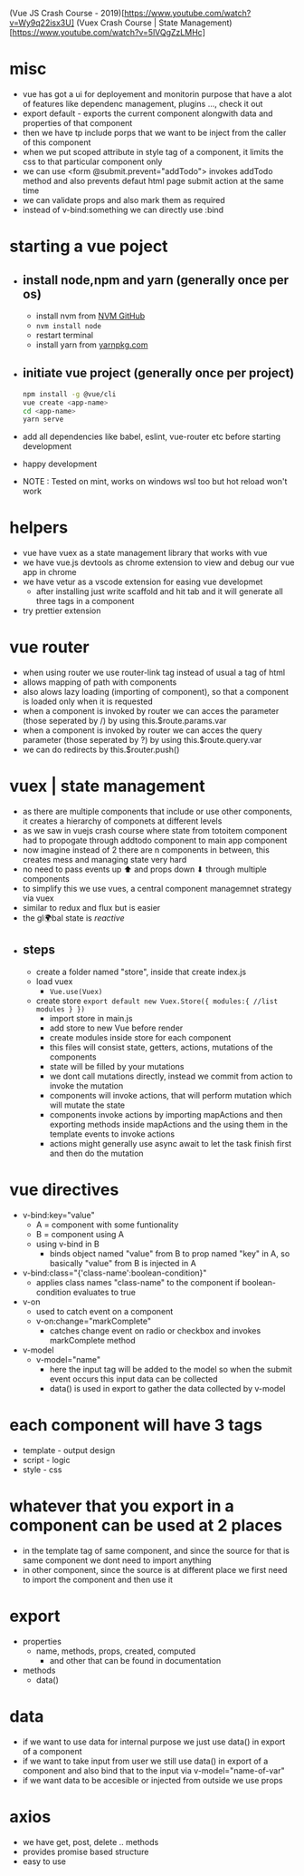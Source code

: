 (Vue JS Crash Course - 2019)[https://www.youtube.com/watch?v=Wy9q22isx3U]
(Vuex Crash Course | State Management)[https://www.youtube.com/watch?v=5lVQgZzLMHc]

# misc
- vue has got a ui for deployement and monitorin purpose that have a alot of features like dependenc management, plugins ..., check it out
- export default - exports the current component alongwith data and properties of that component
- then we have tp include porps that we want to be inject from the caller of this component
- when we put scoped attribute in style tag of a component, it limits the css to that particular component only
- we can use <form @submit.prevent="addTodo"> invokes addTodo method and also prevents defaut html page submit action at the same time
- we can validate props and also mark them as required
- instead of v-bind:something we can directly use :bind


# starting a vue poject
-	## install node,npm and yarn (generally once per os)
	- install nvm from [NVM GitHub](https://github.com/nvm-sh/nvm#installation-and-update)
	- `nvm install node`
	- restart terminal
	- install yarn from [yarnpkg.com](https://yarnpkg.com/en/docs/install)

-	## initiate vue project (generally once per project)
	````bash
	npm install -g @vue/cli
	vue create <app-name>
	cd <app-name>
	yarn serve
	````
- add all dependencies like babel, eslint, vue-router etc before starting development
- happy development
- NOTE : Tested on mint, works on windows wsl too but hot reload won't work

# helpers
- vue have vuex as a state management library that works with vue
- we have vue.js devtools as chrome extension to view and debug our vue app in chrome
- we have vetur as a vscode extension for easing vue developmet
	- after installing just write scaffold and hit tab and it will generate all three tags in a component
- try prettier extension
# vue router
- when using router we use router-link tag instead of usual a tag of html
- allows mapping of path with components
- also alows lazy loading (importing of component), so that a component is loaded only when it is requested
- when a component is invoked by router we can acces the parameter (those seperated by /) by using this.$route.params.var
- when a component is invoked by router we can acces the query parameter (those seperated by ?) by using this.$route.query.var
- we can do redirects by this.$router.push()

# vuex | state management 
- as there are multiple components that include or use other components, it creates a hierarchy of componets at different levels
- as we saw in vuejs crash course where state from totoitem component had to propogate through addtodo component to main app component
- now imagine instead of 2 there are n components in between, this creates mess and managing state very hard
- no need to pass events up ⬆ and props down ⬇ through multiple components
- to simplify this we use vues, a central component managemnet strategy via vuex
- similar to redux and flux but is easier
- the gl🌍bal state is *reactive* 
- ## steps
  - create a folder named "store", inside that create index.js
  - load vuex
    - `Vue.use(Vuex)`
  - create store
		````
		export default new Vuex.Store({
			modules:{
				//list modules
			}
		})
		````
	- import store in main.js
	- add store to new Vue before render
	- create modules inside store for each component
  	- this files will consist state, getters, actions, mutations of the components
	- state will be filled by your mutations
	- we dont call mutations directly, instead we commit from action to invoke the mutation
	- components will invoke actions, that will perform mutation which will mutate the state
  	- components invoke actions by importing mapActions and then exporting methods inside mapActions and the using them in the template events to invoke actions
	- actions might generally use async await to let the task finish first and then do the mutation

# vue directives
- v-bind:key="value"
	- A = component with some funtionality
	- B = component using A
	- using v-bind in B
		- binds object named "value" from B to prop named "key" in A, so basically "value" from B is injected in A
- v-bind:class="{'class-name':boolean-condition}"
  - applies class names "class-name" to the component if boolean-condition evaluates to true
- v-on
  - used to catch event on a component
  - v-on:change="markComplete"
	- catches change event on radio or checkbox and invokes markComplete method
- v-model
  - v-model="name"
	- here the input tag will be added to the model so when the submit event occurs this input data can be collected
	- data() is used in export to gather the data collected by v-model 
# each component will have 3 tags
- template - output design
- script - logic
- style - css


# whatever that you export in a component can be used at 2 places
- in the template tag of same component, and since the source for that is same component we dont need to import anything
- in other component, since the source is at different place we first need to import the component and then use it



# export
- properties 
  - name, methods, props, created, computed
  	- and other that can be found in documentation
- methods
  - data()

# data
- if we want to use data for internal purpose we just use data() in export of a component
- if we want to take input from user we still use data() in export of a component and also bind that to the input via v-model="name-of-var"
- if we want data to be accesible or injected from outside we use props

# axios
- we have get, post, delete .. methods
- provides promise based structure
- easy to use


